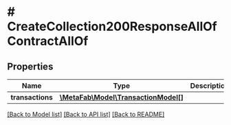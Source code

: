 # # CreateCollection200ResponseAllOfContractAllOf

## Properties

Name | Type | Description | Notes
------------ | ------------- | ------------- | -------------
**transactions** | [**\MetaFab\Model\TransactionModel[]**](TransactionModel.md) |  | [optional]

[[Back to Model list]](../../README.md#models) [[Back to API list]](../../README.md#endpoints) [[Back to README]](../../README.md)
